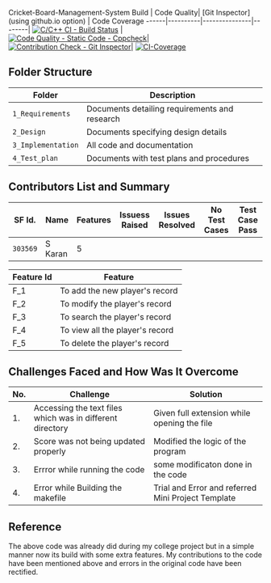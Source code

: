 Cricket-Board-Management-System
Build | Code Quality| [Git Inspector](using github.io option) | Code Coverage
------|----------|---------------|--------|
[![C/C++ CI - Build Status](https://github.com/12345292/Cricket-Board-Management-System/actions/workflows/c-cpp.yml/badge.svg)](https://github.com/12345292/Cricket-Board-Management-System/actions/workflows/c-cpp.yml) | [![Code Quality - Static Code - Cppcheck](https://github.com/12345292/Cricket-Board-Management-System/actions/workflows/cppcheck.yml/badge.svg)](https://github.com/12345292/Cricket-Board-Management-System/actions/workflows/cppcheck.yml)|[![Contribution Check - Git Inspector](https://github.com/12345292/Cricket-Board-Management-System/actions/workflows/gitinspector.yml/badge.svg)](https://github.com/12345292/Cricket-Board-Management-System/actions/workflows/gitinspector.yml)| [![CI-Coverage](https://github.com/12345292/Cricket-Board-Management-System/actions/workflows/gcov.yml/badge.svg)](https://github.com/12345292/Cricket-Board-Management-System/actions/workflows/gcov.yml)



## Folder Structure
Folder             | Description
------------------ | -----------------------------------------
`1_Requirements`   | Documents detailing requirements and research
`2_Design`         | Documents specifying design details
`3_Implementation` | All code and documentation
`4_Test_plan`      | Documents with test plans and procedures


## Contributors List and Summary

SF Id. |  Name   |    Features    | Issuess Raised |Issues Resolved|No Test Cases|Test Case Pass
-------|---------|----------------|----------------|---------------|-------------|--------------
`303569` | S Karan  |  5|     |  | |     

| Feature Id | Feature |
| -----------|---------|
|F_1| To add the new player's record  |
|F_2| To modify the player's record |
|F_3| To search the player's record|
|F_4| To view all the player's record |
|F_5| To delete the player's record|


## Challenges Faced and How Was It Overcome
| No. | Challenge | Solution
|-----|-----------|--------
|1. | Accessing the text files which was in different directory | Given full extension while opening the file
|2. | Score was not being updated properly | Modified the logic of the program 
|3. | Errror while running the code | some modificaton done in the code|
|4. | Error while Building the makefile | Trial and Error and referred Mini Project Template

## Reference
The above code was already did during my college project but in a simple manner now its build with some extra features. My contributions to the code have been mentioned above and errors in the original code have been rectified.   


